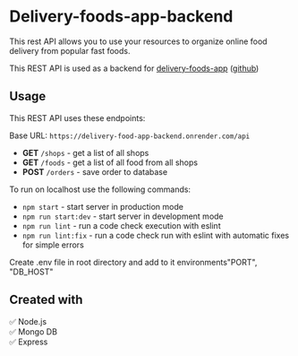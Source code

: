 # Delivery-foods-app-backend

This rest API allows you to use your resources to organize online food delivery from popular fast foods.

This REST API is used as a backend for [delivery-foods-app](https://delivery-food-app-go.netlify.app/) ([github](https://github.com/Andrii-Posternak/delivery-food-app))

## Usage

This REST API uses these endpoints:

Base URL: `https://delivery-food-app-backend.onrender.com/api`

- **GET** `/shops` - get a list of all shops
- **GET** `/foods` - get a list of all food from all shops
- **POST** `/orders` - save order to database

To run on localhost use the following commands:

- `npm start` - start server in production mode
- `npm run start:dev` - start server in development mode
- `npm run lint` - run a code check execution with eslint
- `npm run lint:fix` - run a code check run with eslint with automatic fixes for simple errors

Create .env file in root directory and add to it environments"PORT", "DB_HOST"

## Created with

:white_check_mark: Node.js  
:white_check_mark: Mongo DB  
:white_check_mark: Express

